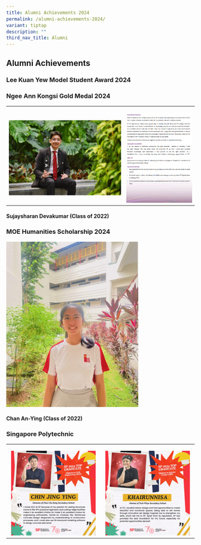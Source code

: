 ```yaml
---
title: Alumni Achievements 2024
permalink: /alumni-achievements-2024/
variant: tiptap
description: ""
third_nav_title: Alumni
---
```

<h2><strong>Alumni Achievements</strong></h2>
<h3><strong>Lee Kuan Yew Model Student Award 2024</strong></h3>
<h3><strong>Ngee Ann Kongsi Gold Medal 2024</strong></h3>
<table style="minWidth: 50px">
<colgroup>
<col>
<col>
</colgroup>
<tbody>
<tr>
<th rowspan="1" colspan="1">
<p></p>
<div class="isomer-image-wrapper">
<img style="width: 100%" height="auto" width="100%" alt="" src="/images/ac49f49dcde3c7150ed43606d048c5ce34e7527d03aadea66f72a3c1c1fb8f5f.jpg">
</div>
</th>
<th rowspan="1" colspan="1">
<p></p>
<div class="isomer-image-wrapper">
<img style="width: 100%" height="auto" width="100%" alt="" src="/images/Screenshot_2025_08_28_235038.png">
</div>
</th>
</tr>
</tbody>
</table>
<h4><strong>Sujaysharan Devakumar (Class of 2022)</strong></h4>
<h3><strong>MOE Humanities Scholarship 2024</strong></h3>
<div class="isomer-image-wrapper">
<img style="width: 70%;" height="auto" width="100%" alt="" src="/images/Chan_An_Ying_NJC_MOE_Humanities_Scholarship.jpg">
</div>
<h4><strong>Chan An-Ying (Class of 2022)</strong></h4>
<h3><strong>Singapore Polytechnic</strong></h3>
<table style="minWidth: 50px">
<colgroup>
<col>
<col>
</colgroup>
<tbody>
<tr>
<th rowspan="1" colspan="1">
<p></p>
<div class="isomer-image-wrapper">
<img style="width: 95%;" height="auto" width="100%" alt="" src="/images/Chua_Chu_Kang_Secondary_School_Chin_Jing_Ying_DCE.png">
</div>
</th>
<th rowspan="1" colspan="1">
<p></p>
<div class="isomer-image-wrapper">
<img style="width: 95%;" height="auto" width="100%" alt="" src="/images/Teck_Whye_Secondary_School_Khairunnisa_DID.png">
</div>
</th>
</tr>
</tbody>
</table>
<h3></h3>
<p></p>
<p></p>